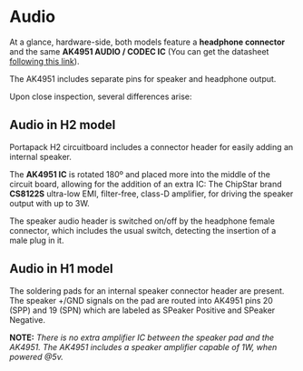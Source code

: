 # Audio

At a glance, hardware-side, both models feature a **headphone connector** and the same **AK4951 AUDIO / CODEC IC** (You can get the datasheet [following this link](https://www.akm.com/content/dam/documents/products/audio/audio-codec/ak4951aen/ak4951aen-en-datasheet.pdf)).

The AK4951 includes separate pins for speaker and headphone output.

Upon close inspection, several differences arise:

## Audio in H2 model
Portapack H2 circuitboard includes a connector header for easily adding an internal speaker. 

The **AK4951 IC** is rotated 180º and placed more into the middle of the circuit board, allowing for the addition of an extra IC: The ChipStar brand **CS8122S** ultra-low EMI, filter-free, class-D amplifier, for driving the speaker output with up to 3W. 

The speaker audio header is switched on/off by the headphone female connector, which includes the usual switch, detecting the insertion of a male plug in it.

## Audio in H1 model

The soldering pads for an internal speaker connector header are present. The speaker +/GND signals on the pad are routed into AK4951 pins 20 (SPP) and 19 (SPN) which are labeled as SPeaker Positive and SPeaker Negative.

**NOTE:** _There is no extra amplifier IC between the speaker pad and the AK4951. The AK4951 includes a speaker amplifier capable of 1W, when powered @5v._

